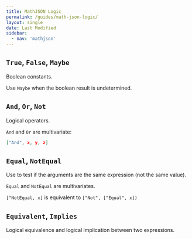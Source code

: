 ```yaml
---
title: MathJSON Logic
permalink: /guides/math-json-logic/
layout: single
date: Last Modified
sidebar:
  - nav: 'mathjson'
---
```


## `True`, `False`, `Maybe`

Boolean constants.

Use `Maybe` when the boolean result is undetermined.

## `And`, `Or`, `Not`

Logical operators.

`And` and `Or` are multivariate:

```json
["And", x, y, z]
```

## `Equal`, `NotEqual`

Use to test if the arguments are the same expression (not the same value).

`Equal` and `NotEqual` are multivariates.

`["NotEqual, x]` is equivalent to `["Not", ["Equal", x])`

## `Equivalent`, `Implies`

Logical equivalence and logical implication between two expressions.
